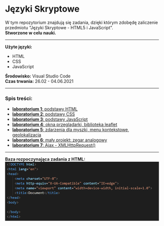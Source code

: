 # Języki Skryptowe
W tym repozytorium znajdują się zadania, dzięki którym zdobędę zaliczenie przedmiotu "Języki Skryptowe - HTML5 i JavaScript".  
__Stworzone w celu nauki.__
***
__Użyte języki:__
* HTML
* CSS
* JavaScript
   
__Środowisko:__ Visual Studio Code  
__Czas trwania:__ 26.02 - 04.06.2021  
  
***
### Spis treści:
* [__laboratorium 1__: podstawy HTML](https://github.com/jkrotoszynska/jezykiSkryptowe/tree/master/lab01)
* [__laboratorium 2__: podstawy CSS](https://github.com/jkrotoszynska/jezykiSkryptowe/tree/master/lab02)
* [__laboratorium 3__: podstawy JavaScript](https://github.com/jkrotoszynska/jezykiSkryptowe/tree/master/lab03)
* [__laboratorium 4__: okna przeglądarki, biblioteka leaflet](https://github.com/jkrotoszynska/jezykiSkryptowe/tree/master/lab04)
* [__laboratorium 5__: zdarzenia dla myszki, menu kontekstowe, geolokalizacja](https://github.com/jkrotoszynska/jezykiSkryptowe/tree/master/lab05)
* [__laboratorium 6__: mały projekt: zegar analogowy](https://github.com/jkrotoszynska/jezykiSkryptowe/tree/master/lab06)
* [__laboratorium 7__: Ajax - XMLHttpRequest()](https://github.com/jkrotoszynska/jezykiSkryptowe/tree/master/lab07)
***
  



__Baza rozpoczynająca zadania z HTML:__
![alt text](https://github.com/jkrotoszynska/jezykiSkryptowe/blob/master/przyk.PNG "Przyklad")
